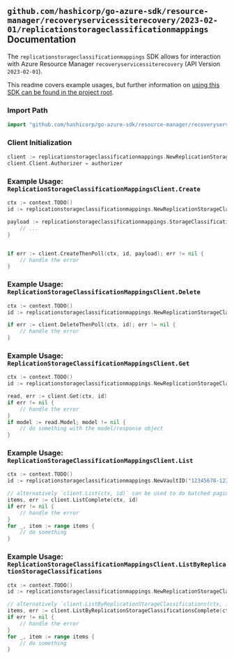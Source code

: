 
## `github.com/hashicorp/go-azure-sdk/resource-manager/recoveryservicessiterecovery/2023-02-01/replicationstorageclassificationmappings` Documentation

The `replicationstorageclassificationmappings` SDK allows for interaction with Azure Resource Manager `recoveryservicessiterecovery` (API Version `2023-02-01`).

This readme covers example usages, but further information on [using this SDK can be found in the project root](https://github.com/hashicorp/go-azure-sdk/tree/main/docs).

### Import Path

```go
import "github.com/hashicorp/go-azure-sdk/resource-manager/recoveryservicessiterecovery/2023-02-01/replicationstorageclassificationmappings"
```


### Client Initialization

```go
client := replicationstorageclassificationmappings.NewReplicationStorageClassificationMappingsClientWithBaseURI("https://management.azure.com")
client.Client.Authorizer = authorizer
```


### Example Usage: `ReplicationStorageClassificationMappingsClient.Create`

```go
ctx := context.TODO()
id := replicationstorageclassificationmappings.NewReplicationStorageClassificationMappingID("12345678-1234-9876-4563-123456789012", "example-resource-group", "vaultValue", "replicationFabricValue", "replicationStorageClassificationValue", "replicationStorageClassificationMappingValue")

payload := replicationstorageclassificationmappings.StorageClassificationMappingInput{
	// ...
}


if err := client.CreateThenPoll(ctx, id, payload); err != nil {
	// handle the error
}
```


### Example Usage: `ReplicationStorageClassificationMappingsClient.Delete`

```go
ctx := context.TODO()
id := replicationstorageclassificationmappings.NewReplicationStorageClassificationMappingID("12345678-1234-9876-4563-123456789012", "example-resource-group", "vaultValue", "replicationFabricValue", "replicationStorageClassificationValue", "replicationStorageClassificationMappingValue")

if err := client.DeleteThenPoll(ctx, id); err != nil {
	// handle the error
}
```


### Example Usage: `ReplicationStorageClassificationMappingsClient.Get`

```go
ctx := context.TODO()
id := replicationstorageclassificationmappings.NewReplicationStorageClassificationMappingID("12345678-1234-9876-4563-123456789012", "example-resource-group", "vaultValue", "replicationFabricValue", "replicationStorageClassificationValue", "replicationStorageClassificationMappingValue")

read, err := client.Get(ctx, id)
if err != nil {
	// handle the error
}
if model := read.Model; model != nil {
	// do something with the model/response object
}
```


### Example Usage: `ReplicationStorageClassificationMappingsClient.List`

```go
ctx := context.TODO()
id := replicationstorageclassificationmappings.NewVaultID("12345678-1234-9876-4563-123456789012", "example-resource-group", "vaultValue")

// alternatively `client.List(ctx, id)` can be used to do batched pagination
items, err := client.ListComplete(ctx, id)
if err != nil {
	// handle the error
}
for _, item := range items {
	// do something
}
```


### Example Usage: `ReplicationStorageClassificationMappingsClient.ListByReplicationStorageClassifications`

```go
ctx := context.TODO()
id := replicationstorageclassificationmappings.NewReplicationStorageClassificationID("12345678-1234-9876-4563-123456789012", "example-resource-group", "vaultValue", "replicationFabricValue", "replicationStorageClassificationValue")

// alternatively `client.ListByReplicationStorageClassifications(ctx, id)` can be used to do batched pagination
items, err := client.ListByReplicationStorageClassificationsComplete(ctx, id)
if err != nil {
	// handle the error
}
for _, item := range items {
	// do something
}
```
